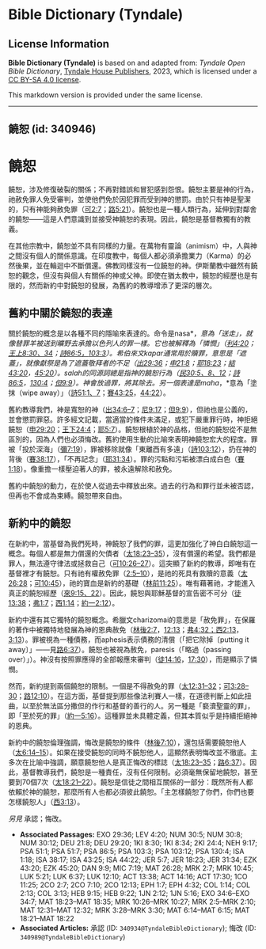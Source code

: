 # Bible Dictionary (Tyndale)

## License Information

**Bible Dictionary (Tyndale)** is based on and adapted from: _Tyndale Open Bible Dictionary_, [Tyndale House Publishers](https://tyndaleopenresources.com/), 2023, which is licensed under a [CC BY-SA 4.0 license](https://creativecommons.org/licenses/by-sa/4.0/legalcode.en).

This markdown version is provided under the same license.



--------------------------------

## 饒恕 (id: 340946)

饒恕
==

饒恕，涉及修復破裂的關係；不再對錯誤和冒犯感到怨恨。饒恕主要是神的行為，祂赦免罪人免受審判，並使他們免於因犯罪而受到神的懲罰。由於只有神是聖潔的，只有神能夠赦免罪（[可2:7](https://ref.ly/Mark2:7)；[路5:21](https://ref.ly/Luke5:21)）。饒恕也是一種人類行為，延伸到對鄰舍的饒恕——這是人們意識到並接受神饒恕的表現。因此，饒恕是基督教獨有的教義。

在其他宗教中，饒恕並不具有同樣的力量。在萬物有靈論（animism）中，人與神之間沒有個人的關係意識。在印度教中，每個人都必須承擔業力（Karma）的必然後果，並在輪迴中不斷償還。佛教同樣沒有一位饒恕的神。伊斯蘭教中雖然有饒恕的觀念，但沒有與個人有關係的神或父神。即使在猶太教中，饒恕的經歷也是有限的，然而新約中對饒恕的發展，為舊約的教導增添了更深的層次。

舊約中關於饒恕的表達
----------

關於饒恕的概念是以各種不同的隱喻來表達的。命令是nasa*，*意為「送走」，就像替罪羊被送到曠野去承擔以色列人的罪一樣。它也被解釋為「憐憫」（[利4:20](https://ref.ly/Lev4:20)；[王上8:30、34](https://ref.ly/1Kgs8:30,1Kgs8:34)；[詩86:5，](https://ref.ly/Ps86:5)[103:3](https://ref.ly/Ps103:3)）。希伯來文kapar通常用於贖罪，意思是「遮蓋」，就像獻祭是為了遮蓋敬拜者的不足（[出29:36](https://ref.ly/Exod29:36)；[申21:8](https://ref.ly/Deut21:8)；[耶18:23](https://ref.ly/Jer18:23)；[結43:20](https://ref.ly/Ezek43:20)，[45:20](https://ref.ly/Ezek45:20)）。salah的同源詞總是指神的饒恕行為（[民30:5、8、12](https://ref.ly/Num30:5,Num30:8,Num30:12)；[詩86:5](https://ref.ly/Ps86:5)，[130:4](https://ref.ly/Ps130:4)；[但9:9](https://ref.ly/Dan9:9)）。神會放過罪，將其除去。另一個表達是maha*，*意為「塗抹（wipe away）」（[詩51:1、7](https://ref.ly/Ps51:1,Ps51:7)；[賽43:25](https://ref.ly/Isa43:25)，[44:22](https://ref.ly/Isa44:22)）。

舊約教導我們，神是寬恕的神（[出34:6–7](https://ref.ly/Exod34:6-Exod34:7)；[尼9:17](https://ref.ly/Neh9:17)；[但9:9](https://ref.ly/Dan9:9)），但祂也是公義的，並會懲罰罪惡。許多經文記載，當適當的條件未滿足，或犯下嚴重罪行時，神拒絕饒恕（[申29:20](https://ref.ly/Deut29:20)；[王下24:4](https://ref.ly/2Kgs24:4)；[耶5:7](https://ref.ly/Jer5:7)）。饒恕根植於神的品格，但祂的饒恕從不是無區別的，因為人們也必須悔改。舊約使用生動的比喻來表明神饒恕宏大的程度。罪被「投於深海」（[彌7:19](https://ref.ly/Mic7:19)），罪被移除就像「東離西有多遠」（[詩103:12](https://ref.ly/Ps103:12)），扔在神的背後（[賽38:17](https://ref.ly/Isa38:17)），「不再記念」（[耶31:34](https://ref.ly/Jer31:34)）。罪的污點和污垢被漂白成白色（[賽1:18](https://ref.ly/Isa1:18)）。像重擔一樣壓迫著人的罪，被永遠解除和赦免。

舊約中饒恕的動力，在於使人從過去中釋放出來。過去的行為和罪行並未被否認，但再也不會成為束縛。饒恕帶來自由。

新約中的饒恕
------

在新約中，當基督為我們死時，神饒恕了我們的罪，這更加強化了神白白饒恕這一概念。每個人都是無力償還的欠債者（[太18:23–35](https://ref.ly/Matt18:23-Matt18:35)），沒有償還的希望。我們都是罪人，無法遵守律法或拯救自己（[可10:26–27](https://ref.ly/Mark10:26-Mark10:27)）。這突顯了新約的教導，即唯有在基督裡才有饒恕。只有祂有權赦免罪（[2:5–10](https://ref.ly/Mark2:5-Mark2:10)），是祂的死具有救贖的意義（[太26:28](https://ref.ly/Matt26:28)；[可10:45](https://ref.ly/Mark10:45)），祂的寶血是新約的基礎（[林前11:25](https://ref.ly/1Cor11:25)）。唯有藉著祂，才能進入真正的饒恕經歷（[來9:15、22](https://ref.ly/Heb9:15,Heb9:22)）。因此，饒恕與耶穌基督的宣告密不可分（[徒13:38](https://ref.ly/Acts13:38)；[弗1:7](https://ref.ly/Eph1:7)；[西1:14](https://ref.ly/Col1:14)；[約一2:12](https://ref.ly/1John2:12)）。

新約中還有其它獨特的饒恕概念。希臘文charizomai的意思是「赦免罪」，在保羅的著作中被獨特地發展為神的恩典赦免（[林後2:7](https://ref.ly/2Cor2:7)，[12:13](https://ref.ly/2Cor12:13)；[弗4:32；](https://ref.ly/Eph4:32)[西2:13](https://ref.ly/Col2:13)，[3:13](https://ref.ly/Col3:13)）。罪被視為一種債務，而aphesis表示債務的清償（「把它除掉〔putting it away〕」——見[路6:37](https://ref.ly/Luke6:37)）。饒恕也被視為赦免，paresis（「略過（passing over）」）。神沒有按照罪應得的全部報應來審判（[徒14:16](https://ref.ly/Acts14:16)，[17:30](https://ref.ly/Acts17:30)），而是顯示了憐憫。

然而，新約提到兩個饒恕的限制。一個是不得赦免的罪（[太12:31–32](https://ref.ly/Matt12:31-Matt12:32)；[可3:28–30](https://ref.ly/Mark3:28-Mark3:30)；[路12:10](https://ref.ly/Luke12:10)）。在這方面，基督提到那些像法利賽人一樣，在道德判斷上如此扭曲，以至於無法區分撒但的作行和基督的善行的人。另一種是「褻瀆聖靈的罪」，即「至於死的罪」（[約一5:16](https://ref.ly/1John5:16)）。這種罪並未具體定義，但其本質似乎是持續拒絕神的恩典。

新約中的饒恕倫理強調，悔改是饒恕的條件（[林後7:10](https://ref.ly/2Cor7:10)），還包括需要饒恕他人（[太6:14–15](https://ref.ly/Matt6:14-Matt6:15)）。如果在接受饒恕的同時不饒恕他人，這顯然表明悔改並不徹底。主多次在比喻中強調，願意饒恕他人是真正悔改的標誌（[太18:23–35](https://ref.ly/Matt18:23-Matt18:35)；[路6:37](https://ref.ly/Luke6:37)）。因此，基督教導我們，饒恕是一種責任，沒有任何限制。必須毫無保留地饒恕，甚至要到70個7次（[太18:21–22](https://ref.ly/Matt18:21-Matt18:22)）。饒恕是信徒之間相互關係的一部分：既然所有人都依賴於神的饒恕，那麼所有人也都必須彼此饒恕。「主怎樣饒恕了你們，你們也要怎樣饒恕人」（[西3:13](https://ref.ly/Col3:13)）。

*另見* 承認；悔改。

* **Associated Passages:** EXO 29:36; LEV 4:20; NUM 30:5; NUM 30:8; NUM 30:12; DEU 21:8; DEU 29:20; 1KI 8:30; 1KI 8:34; 2KI 24:4; NEH 9:17; PSA 51:1; PSA 51:7; PSA 86:5; PSA 103:3; PSA 103:12; PSA 130:4; ISA 1:18; ISA 38:17; ISA 43:25; ISA 44:22; JER 5:7; JER 18:23; JER 31:34; EZK 43:20; EZK 45:20; DAN 9:9; MIC 7:19; MAT 26:28; MRK 2:7; MRK 10:45; LUK 5:21; LUK 6:37; LUK 12:10; ACT 13:38; ACT 14:16; ACT 17:30; 1CO 11:25; 2CO 2:7; 2CO 7:10; 2CO 12:13; EPH 1:7; EPH 4:32; COL 1:14; COL 2:13; COL 3:13; HEB 9:15; HEB 9:22; 1JN 2:12; 1JN 5:16; EXO 34:6–EXO 34:7; MAT 18:23–MAT 18:35; MRK 10:26–MRK 10:27; MRK 2:5–MRK 2:10; MAT 12:31–MAT 12:32; MRK 3:28–MRK 3:30; MAT 6:14–MAT 6:15; MAT 18:21–MAT 18:22
* **Associated Articles:** 承認 (ID: `340934@TyndaleBibleDictionary`); 悔改 (ID: `340989@TyndaleBibleDictionary`)

